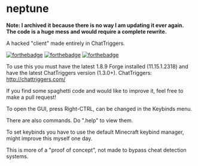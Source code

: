 # neptune

**Note: I archived it because there is no way I am updating it ever again. The code is a huge mess and would require a complete rewrite.**

A hacked "client" made entirely in ChatTriggers.

[![forthebadge](https://forthebadge.com/images/badges/0-percent-optimized.svg)](https://forthebadge.com)
[![forthebadge](https://forthebadge.com/images/badges/made-with-javascript.svg)](https://forthebadge.com)
[![forthebadge](https://forthebadge.com/images/badges/contains-tasty-spaghetti-code.svg)](https://forthebadge.com)

To use this you must have the latest 1.8.9 Forge installed (11.15.1.2318) and have the latest ChatTriggers version (1.3.0+).
ChatTriggers: http://chattriggers.com/

If you find some spaghetti code and would like to improve it, feel free to make a pull request!

To open the GUI, press Right-CTRL, can be changed in the Keybinds menu.

There are also commands. Do ".help" to view them.

To set keybinds you have to use the default Minecraft keybind manager, might improve this myself one day.

This is more of a "proof of concept", not made to bypass cheat detection systems.
